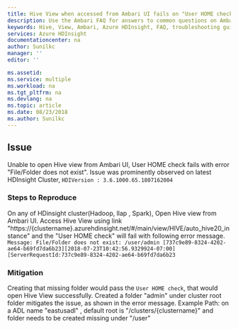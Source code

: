```yaml
---
title: Hive View when accessed from Ambari UI fails on "User HOME check" | Microsoft Docs
description: Use the Ambari FAQ for answers to common questions on Ambari on Azure HDInsight platform.
keywords: Hive, View, Ambari, Azure HDInsight, FAQ, troubleshooting guide, common problems, accessing folder
services: Azure HDInsight
documentationcenter: na
author: Sunilkc
manager: ''
editor: ''

ms.assetid: 
ms.service: multiple
ms.workload: na
ms.tgt_pltfrm: na
ms.devlang: na
ms.topic: article
ms.date: 08/23/2018
ms.author: Sunilkc
---
```


## Issue
Unable to open Hive view from Ambari UI, User HOME check fails with error "File/Folder does not exist". Issue was prominently observed on latest HDInsight Cluster, ```HDIVersion : 3.6.1000.65.1807162004```

### Steps to Reproduce
On any of HDinsight cluster(Hadoop, llap , Spark), Open Hive view from Ambari UI. Access Hive View using link "https://{clustername}.azurehdinsight.net/#/main/view/HIVE/auto_hive20_instance" and the 
 "User HOME check" will fail with following error message.  
``` Message: File/Folder does not exist: /user/admin [737c9e89-8324-4202-ae64-b69fd7da6b23][2018-07-23T10:42:56.9329924-07:00] [ServerRequestId:737c9e89-8324-4202-ae64-b69fd7da6b23 ```

### Mitigation
Creating that missing folder would pass the ``` User HOME check ```, that would open Hive View successfully.
Created a folder "admin" under cluster root folder mitigates the issue, as shown in the error message.
Example Path:  on a ADL name "eastusadl" , default root is  "/clusters/{clustername}" and folder needs to be created missing under "/user"
